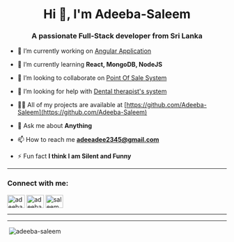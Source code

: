 <h1 align="center">Hi 👋, I'm Adeeba-Saleem</h1>
<h3 align="center">A passionate Full-Stack developer from Sri Lanka</h3>

- 🔭 I’m currently working on [Angular Application](https://github.com/Adeeba-Saleem/single_page_angular_application)

- 🌱 I’m currently learning **React, MongoDB, NodeJS**

- 👯 I’m looking to collaborate on [Point Of Sale System](https://github.com/Adeeba-Saleem/POS)

- 🤝 I’m looking for help with [Dental therapist's system](https://github.com/Adeeba-Saleem/Dental-therapist-s-student-details-system)

- 👨‍💻 All of my projects are available at [https://github.com/Adeeba-Saleem](https://github.com/Adeeba-Saleem)

- 💬 Ask me about **Anything**

- 📫 How to reach me **adeeadee2345@gmail.com**

- ⚡ Fun fact **I think I am Silent and Funny**
<hr/>

<h3 align="left">Connect with me:</h3>
<p align="left">
<a href="https://linkedin.com/in/adeeba saleem" target="blank"><img align="center" src="https://cdn.jsdelivr.net/npm/simple-icons@3.0.1/icons/linkedin.svg" alt="adeeba saleem" height="30" width="40" /></a>
<a href="https://fb.com/adeeba saleem" target="blank"><img align="center" src="https://cdn.jsdelivr.net/npm/simple-icons@3.0.1/icons/facebook.svg" alt="adeeba saleem" height="30" width="40" /></a>
<a href="https://instagram.com/saleem adeeba" target="blank"><img align="center" src="https://cdn.jsdelivr.net/npm/simple-icons@3.0.1/icons/instagram.svg" alt="saleem adeeba" height="30" width="40" /></a>
</p>
<hr/>

<hr/>
<p>&nbsp;<img align="center" src="https://github-readme-stats.vercel.app/api?username=adeeba-saleem&show_icons=true&locale=en" alt="adeeba-saleem" /></p>
